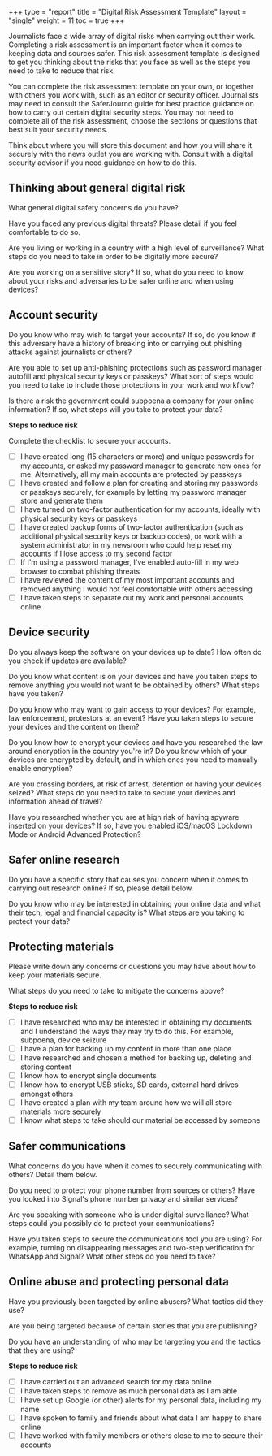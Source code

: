 +++
type = "report"
title = "Digital Risk Assessment Template"
layout = "single"
weight = 11
toc = true
+++

Journalists face a wide array of digital risks when carrying out their work. Completing a risk assessment is an important factor when it comes to keeping data and sources safer. This risk assessment template is designed to get you thinking about the risks that you face as well as the steps you need to take to reduce that risk. 

You can complete the risk assessment template on your own, or together with others you work with, such as an editor or security officer. Journalists may need to consult the SaferJourno guide for best practice guidance on how to carry out certain digital security steps. You may not need to complete all of the risk assessment, choose the sections or questions that best suit your security needs.

Think about where you will store this document and how you will share it securely with the news outlet you are working with. Consult with a digital security advisor if you need guidance on how to do this.

## Thinking about general digital risk

What general digital safety concerns do you have?

Have you faced any previous digital threats? Please detail if you feel comfortable to do so.

Are you living or working in a country with a high level of surveillance? What steps do you need to take in order to be digitally more secure?  

Are you working on a sensitive story? If so, what do you need to know about your risks and adversaries to be safer online and when using devices?

## Account security

Do you know who may wish to target your accounts? If so, do you know if this adversary have a history of breaking into or carrying out phishing attacks against journalists or others?

Are you able to set up anti-phishing protections such as password manager autofill and physical security keys or passkeys? What sort of steps would you need to take to include those protections in your work and workflow?

Is there a risk the government could subpoena a company for your online information? If so, what steps will you take to protect your data?

__Steps to reduce risk__

Complete the checklist to secure your accounts.

- [ ] I have created long (15 characters or more) and unique passwords for my accounts, or asked my password manager to generate new ones for me. Alternatively, all my main accounts are protected by passkeys
- [ ] I have created and follow a plan for creating and storing my passwords or passkeys securely, for example by letting my password manager store and generate them
- [ ] I have turned on two-factor authentication for my accounts, ideally with physical security keys or passkeys
- [ ] I have created backup forms of two-factor authentication (such as additional physical security keys or backup codes), or work with a system administrator in my newsroom who could help reset my accounts if I lose access to my second factor
- [ ] If I'm using a password manager, I've enabled auto-fill in my web browser to combat phishing threats
- [ ] I have reviewed the content of my most important accounts and removed anything I would not feel comfortable with others accessing
- [ ] I have taken steps to separate out my work and personal accounts online

## Device security

Do you always keep the software on your devices up to date? How often do you check if updates are available?

Do you know what content is on your devices and have you taken steps to remove anything you would not want to be obtained by others? What steps have you taken?

Do you know who may want to gain access to your devices? For example, law enforcement, protestors at an event? Have you taken steps to secure your devices and the content on them?

Do you know how to encrypt your devices and have you researched the law around encryption in the country you're in? Do you know which of your devices are encrypted by default, and in which ones you need to manually enable encryption?

Are you crossing borders, at risk of arrest, detention or having your devices seized? What steps do you need to take to secure your devices and information ahead of travel?

Have you researched whether you are at high risk of having spyware inserted on your devices? If so, have you enabled iOS/macOS Lockdown Mode or Android Advanced Protection?

## Safer online research

Do you have a specific story that causes you concern when it comes to carrying out research online? If so, please detail below. 

Do you know who may be interested in obtaining your online data and what their tech, legal and financial capacity is? What steps are you taking to protect your data?

## Protecting materials

Please write down any concerns or questions you may have about how to keep your materials secure.  

What steps do you need to take to mitigate the concerns above?

__Steps to reduce risk__

- [ ] I have researched who may be interested in obtaining my documents and I understand the ways they may try to do this. For example, subpoena, device seizure
- [ ] I have a plan for backing up my content in more than one place
- [ ] I have researched and chosen a method for backing up, deleting and storing content 
- [ ] I know how to encrypt single documents
- [ ] I know how to encrypt USB sticks, SD cards, external hard drives amongst others
- [ ] I have created a plan with my team around how we will all store materials more securely 
- [ ] I know what steps to take should our material be accessed by someone

## Safer communications

What concerns do you have when it comes to securely communicating with others? Detail them below.

Do you need to protect your phone number from sources or others? Have you looked into Signal's phone number privacy and similar services?

Are you speaking with someone who is under digital surveillance? What steps could you possibly do to protect your communications?

Have you taken steps to secure the communications tool you are using? For example, turning on disappearing messages and two-step verification for WhatsApp and Signal? What other steps do you need to take?

## Online abuse and protecting personal data

Have you previously been targeted by online abusers? What tactics did they use?

Are you being targeted because of certain stories that you are publishing?

Do you have an understanding of who may be targeting you and the tactics that they are using?

__Steps to reduce risk__

- [ ] I have carried out an advanced search for my data online
- [ ] I have taken steps to remove as much personal data as I am able
- [ ] I have set up Google (or other) alerts for my personal data, including my name
- [ ] I have spoken to family and friends about what data I am happy to share online
- [ ] I have worked with family members or others close to me to secure their accounts
